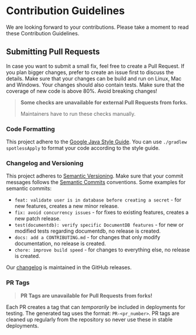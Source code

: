 # Contribution Guidelines

We are looking forward to your contributions.
Please take a moment to read these Contribution Guidelines.


## Submitting Pull Requests

In case you want to submit a small fix, feel free to create a Pull Request.
If you plan bigger changes, prefer to create an issue first to discuss the details.
Make sure that your changes can be build and run on Linux, Mac and Windows.
Your changes should also contain tests.
Make sure that the coverage of new code is above 80%.
Avoid breaking changes!

> **Some checks are unavailable for external Pull Requests from forks.**
>
> Maintainers have to run these checks manually.

### Code Formatting

This project adhere to the [Google Java Style Guide](https://google.github.io/styleguide/javaguide.html).
You can use `./gradlew spotlessApply` to format your code according to the style guide.

### Changelog and Versioning

This project adheres to [Semantic Versioning](https://semver.org/spec/v2.0.0.html).
Make sure that your commit messages follows the [Semantic Commits](https://gist.github.com/stephenparish/9941e89d80e2bc58a153) conventions.
Some examples for semantic commits:
* `feat: validate user is in database before creating a secret` - for new features, creates a new minor release.
* `fix: avoid concurrency issues` - for fixes to existing features, creates a new patch release.
* `test(documentdb): verify specific DocumentDB features` - for new or modified tests regarding documentdb, no release is created.
* `docs: add a CONTRIBUTING.md` - for changes that only modify documentation, no release is created.
* `chore: improve build speed` - for changes to everything else, no release is created.

Our [changelog](https://github.com/SDA-SE/mongodb-operator/releases/) is maintained in the GitHub releases.


### PR Tags

> **PR Tags are unavailable for Pull Requests from forks!**

Each PR creates a tag that can _temporarily_ be included in deployments for testing.
The generated tag uses the format: `PR-<pr_number>`.
PR tags are cleaned up regularly from the repository so never use these in stable deployments.
